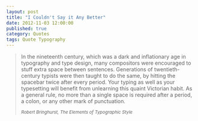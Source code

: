 ```yaml
---
layout: post
title: "I Couldn't Say it Any Better"
date: 2012-11-03 12:00:00
published: true
category: Quotes
tags: Quote Typography
---
```


<blockquote>
	<p>In the nineteenth century, which was a dark and inflationary age in typography and type design, many compositors were encouraged to stuff extra space between sentences. Generations of twentieth-century typists were then taught to do the same, by hitting the spacebar twice after every period. Your typing as well as your typesetting will benefit from unlearning this quaint Victorian habit. As a general rule, no more than a single space is required after a period, a colon, or any other mark of punctuation.</p>
	<small><cite source="Robert Bringhurst">Robert Bringhurst, <em>The Elements of Typographic Style</em></cite></small>
</blockquote>